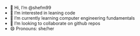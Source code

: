- 👋 Hi, I’m @shefm99
- 👀 I’m interested in leaning code
- 🌱 I’m currently learning computer engineering fundamentals
- 💞️ I’m looking to collaborate on github repos
- 😄 Pronouns: she/her

<!---
shefm99/shefm99 is a ✨ special ✨ repository because its `README.md` (this file) appears on your GitHub profile.
You can click the Preview link to take a look at your changes.
--->
